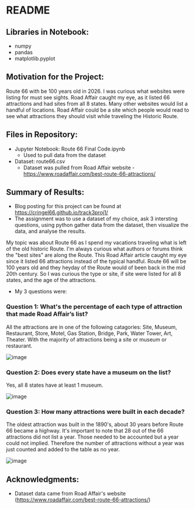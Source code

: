 # README

## Libraries in Notebook:
 - numpy
 - pandas
 - matplotlib.pyplot
 
## Motivation for the Project:  
Route 66 with be 100 years old in 2026.  I was curious what websites were listing for must see sights.  Road Affair caught my eye, as it listed 66 attractions and had sites from all 8 states.  Many other websites would list a handful of locations.  Road Affair could be a site which people would read to see what attractions they should visit while traveling the Historic Route.

## Files in Repository: 
 - Jupyter Notebook: Route 66 Final Code.ipynb 
	- Used to pull data from the dataset
 - Dataset: route66.csv
	- Dataset was pulled from Road Affair website - https://www.roadaffair.com/best-route-66-attractions/

## Summary of Results:
 - Blog posting for this project can be found at https://cringel66.github.io/track3proj1/
 - The assignment was to use a dataset of my choice, ask 3 intersting questions, using python gather data from the dataset, then visualize the data, and analyse the results. 

My topic was about Route 66 as I spend my vacations traveling what is left of the old historic Route.  I'm always curious what authors or forums think the "best sites" are along the Route.  This Road Affair article caught my eye since it listed 66 attractions instead of the typical handful.  Route 66 will be 100 years old and they heyday of the Route would of been back in the mid 20th century.  So I was curious the type or site, if site were listed for all 8 states, and the age of the attractions.

- My 3 questions were:

### Question 1:  What's the percentage of each type of attraction that made Road Affair’s list? 
All the attractions are in one of the following catagories: Site, Museum, Restaurant, Store, Motel, Gas Station, Bridge, Park, Water Tower, Art, Theater.  With the majority of attractions being a site or museum or restaurant.


![image](https://github.com/cringel66/track3proj1/assets/127979127/6f1a3b75-7b35-4a22-9448-322e412af252)



### Question 2: Does every state have a museum on the list?  
Yes, all 8 states have at least 1 museum.

![image](https://github.com/cringel66/track3proj1/assets/127979127/1b07a130-8975-4cd5-89eb-fc78fdd0d18c)




### Question 3: How many attractions were built in each decade? 
The oldest attraction was built in the 1890's, about 30 years before Route 66 became a highway.  It's important to note that 28 out of the 66 attractions did not list a year.  Those needed to be accounted but a year could not implied.  Therefore the number of attractions without a year was just counted and added to the table as no year.   

![image](https://github.com/cringel66/track3proj1/assets/127979127/19409b99-f696-431e-bd8c-d43570d49f81)




## Acknowledgments:
 - Dataset data came from Road Affair's website (https://www.roadaffair.com/best-route-66-attractions/)
